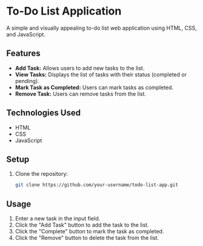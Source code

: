 # To-Do List Application

A simple and visually appealing to-do list web application using HTML, CSS, and JavaScript.

## Features

- **Add Task:** Allows users to add new tasks to the list.
- **View Tasks:** Displays the list of tasks with their status (completed or pending).
- **Mark Task as Completed:** Users can mark tasks as completed.
- **Remove Task:** Users can remove tasks from the list.

## Technologies Used

- HTML
- CSS
- JavaScript

## Setup 

1. Clone the repository:
    ```sh
    git clone https://github.com/your-username/todo-list-app.git
    ```


## Usage

1. Enter a new task in the input field.
2. Click the "Add Task" button to add the task to the list.
3. Click the "Complete" button to mark the task as completed.
4. Click the "Remove" button to delete the task from the list.

